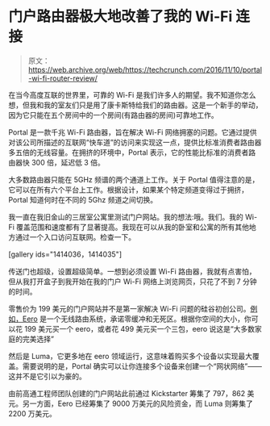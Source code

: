 # 门户路由器极大地改善了我的 Wi-Fi 连接 

> 原文：<https://web.archive.org/web/https://techcrunch.com/2016/11/10/portal-wi-fi-router-review/>

在当今高度互联的世界里，可靠的 Wi-Fi 是我们许多人的期望。我不知道你怎么想，但我和我的室友们只是用了康卡斯特给我们的路由器。这是一个新手的举动，因为它只能在五个房间中的一个房间(有路由器的房间)可靠地工作。

Portal 是一款千兆 Wi-Fi 路由器，旨在解决 Wi-Fi 网络拥塞的问题。它通过提供对该公司所描述的互联网“快车道”的访问来实现这一点，提供比标准消费者路由器多五倍的无线容量。在拥挤的环境中，Portal 表示，它的性能比标准的消费者路由器快 300 倍，延迟低 3 倍。

大多数路由器只能在 5GHz 频谱的两个通道上工作。关于 Portal 值得注意的是，它可以在所有六个平台上工作。根据设计，如果某个特定频道变得过于拥挤，Portal 知道何时在不同的 5Ghz 频道之间切换。

我一直在我旧金山的三居室公寓里测试门户网站。我的想法:哦。我们。我的 Wi-Fi 覆盖范围和速度都有了显著提高。我现在可以从我的卧室和公寓的所有其他地方通过一个入口访问互联网。检查一下。

[gallery ids="1414036，1414035"]

传送门也超级，设置超级简单。一想到必须设置 Wi-Fi 路由器，我就有点害怕，但从我打开盒子到我开始在我的门户 Wi-Fi 网络上浏览网页，只花了不到 7 分钟的时间。

零售价为 199 美元的门户网站并不是第一家解决 Wi-Fi 问题的硅谷初创公司。[例如，Eero](https://web.archive.org/web/20221207013810/https://beta.techcrunch.com/2015/02/03/eero/) 是一个无线路由系统，承诺零缓冲和无死区。根据你空间的大小，你可以花 199 美元买一个 eero，或者花 499 美元买一个三包，eero 说这是“大多数家庭的完美选择”

然后是 Luma，它更多地在 eero 领域运行，这意味着购买多个设备以实现最大覆盖。需要说明的是，Portal 确实可以让你连接多个设备来创建一个“网状网络”——这并不是它引以为豪的。

由前高通工程师团队创建的门户网站此前通过 Kickstarter 筹集了 797，862 美元。另一方面，Eero 已经筹集了 9000 万美元的风险资金，而 Luma 则筹集了 2200 万美元。